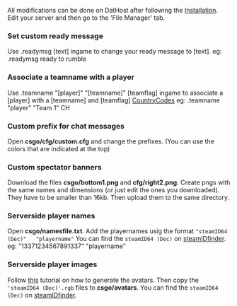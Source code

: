 All modifications can be done on DatHost after following the [Installation](docs/installation.md). Edit your server and then go to the 'File Manager' tab.

### **Set custom ready message**
Use .readymsg [text] ingame to change your ready message to [text]. eg: .readymsg ready to rumble 

### **Associate a teamname with a player**
Use .teamname "[player]"  "[teamname]"  [teamflag] ingame to associate a [player] with a [teamname] and [teamflag] <a href="https://countrycode.org/" target="_blank">CountryCodes</a> eg: .teamname "player" "Team 1" CH

### **Custom prefix for chat messages**
Open **csgo/cfg/custom.cfg** and change the prefixes. (You can use the colors that are indicated at the top)

### **Custom spectator banners**
Download the files **csgo/bottom1.png** and **cfg/right2.png**. Create pngs with the same names and dimensions (or just edit the ones you downloaded). They have to be smaller than 16kb. Then upload them to the same directory.

### **Serverside player names**
Open **csgo/namesfile.txt**. Add the playernames usig the format ```"steamID64 (Dec)"	"playername"``` You can find the ```steamID64 (Dec)``` on <a href="https://steamidfinder.com/" target="_blank">steamIDfinder</a>. eg: "13371234567891337"	"playername"

### **Serverside player images**
Follow <a href="https://steamcommunity.com/sharedfiles/filedetails/?l=german&id=765964792" target="_blank">this</a> tutorial on how to generate the avatars. Then copy the ```'steamID64 (Dec)'.rgb``` files to **csgo/avatars**. You can find the ```steamID64 (Dec)``` on <a href="https://steamidfinder.com/" target="_blank">steamIDfinder</a>.
